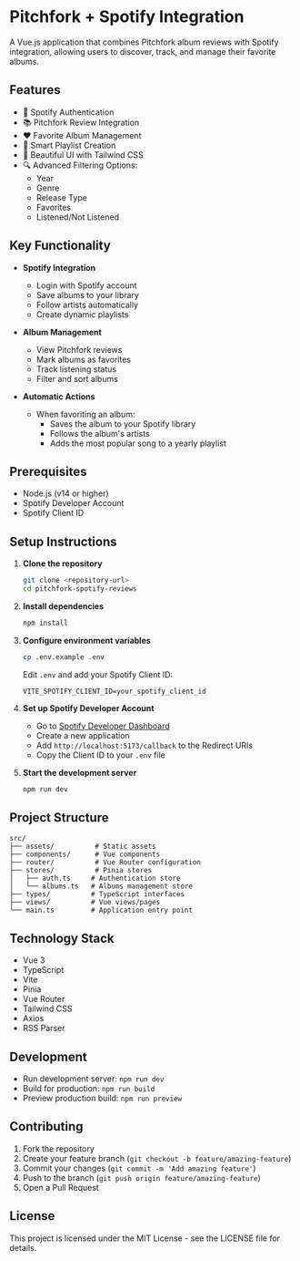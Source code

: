 # Pitchfork + Spotify Integration

A Vue.js application that combines Pitchfork album reviews with Spotify integration, allowing users to discover, track, and manage their favorite albums.

## Features

- 🎵 Spotify Authentication
- 📚 Pitchfork Review Integration
- ❤️ Favorite Album Management
- 🎯 Smart Playlist Creation
- 🎨 Beautiful UI with Tailwind CSS
- 🔍 Advanced Filtering Options:
  - Year
  - Genre
  - Release Type
  - Favorites
  - Listened/Not Listened

## Key Functionality

- **Spotify Integration**
  - Login with Spotify account
  - Save albums to your library
  - Follow artists automatically
  - Create dynamic playlists

- **Album Management**
  - View Pitchfork reviews
  - Mark albums as favorites
  - Track listening status
  - Filter and sort albums

- **Automatic Actions**
  - When favoriting an album:
    - Saves the album to your Spotify library
    - Follows the album's artists
    - Adds the most popular song to a yearly playlist

## Prerequisites

- Node.js (v14 or higher)
- Spotify Developer Account
- Spotify Client ID

## Setup Instructions

1. **Clone the repository**
   ```bash
   git clone <repository-url>
   cd pitchfork-spotify-reviews
   ```

2. **Install dependencies**
   ```bash
   npm install
   ```

3. **Configure environment variables**
   ```bash
   cp .env.example .env
   ```
   Edit `.env` and add your Spotify Client ID:
   ```
   VITE_SPOTIFY_CLIENT_ID=your_spotify_client_id
   ```

4. **Set up Spotify Developer Account**
   - Go to [Spotify Developer Dashboard](https://developer.spotify.com/dashboard)
   - Create a new application
   - Add `http://localhost:5173/callback` to the Redirect URIs
   - Copy the Client ID to your `.env` file

5. **Start the development server**
   ```bash
   npm run dev
   ```

## Project Structure

```
src/
├── assets/          # Static assets
├── components/      # Vue components
├── router/          # Vue Router configuration
├── stores/          # Pinia stores
│   ├── auth.ts     # Authentication store
│   └── albums.ts   # Albums management store
├── types/          # TypeScript interfaces
├── views/          # Vue views/pages
└── main.ts         # Application entry point
```

## Technology Stack

- Vue 3
- TypeScript
- Vite
- Pinia
- Vue Router
- Tailwind CSS
- Axios
- RSS Parser

## Development

- Run development server: `npm run dev`
- Build for production: `npm run build`
- Preview production build: `npm run preview`

## Contributing

1. Fork the repository
2. Create your feature branch (`git checkout -b feature/amazing-feature`)
3. Commit your changes (`git commit -m 'Add amazing feature'`)
4. Push to the branch (`git push origin feature/amazing-feature`)
5. Open a Pull Request

## License

This project is licensed under the MIT License - see the LICENSE file for details.